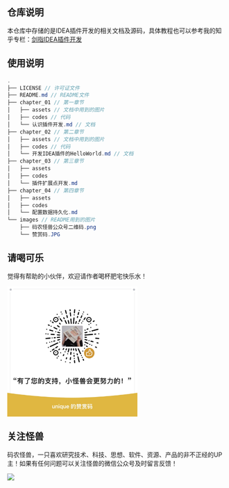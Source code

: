 ## 仓库说明

本仓库中存储的是IDEA插件开发的相关文档及源码，具体教程也可以参考我的知乎专栏：[剑指IDEA插件开发](https://www.zhihu.com/column/c_1610404995081416706)

## 使用说明

```java
.
├── LICENSE // 许可证文件
├── README.md // README文件
├── chapter_01 // 第一章节
│   ├── assets // 文档中用到的图片
│   ├── codes // 代码
│   └── 认识插件开发.md // 文档
├── chapter_02 // 第二章节
│   ├── assets // 文档中用到的图片
│   ├── codes // 代码
│   └── 开发IDEA插件的HelloWorld.md // 文档
├── chapter_03 // 第三章节
│   ├── assets
│   ├── codes
│   └── 插件扩展点开发.md
├── chapter_04 // 第四章节
│   ├── assets
│   ├── codes
│   └── 配置数据持久化.md
└── images // README用到的图片
    ├── 码农怪兽公众号二维码.png
    └── 赞赏码.JPG
```

## 请喝可乐

觉得有帮助的小伙伴，欢迎请作者喝杯肥宅快乐水！

<img src="images/赞赏码.JPG" width = "300" height = "300" alt="图片名称" align="center" />

## 关注怪兽

码农怪兽，一只喜欢研究技术、科技、思想、软件、资源、产品的非不正经的UP主！如果有任何问题可以关注怪兽的微信公众号及时留言反馈！

![](images/码农怪兽公众号二维码.png)

